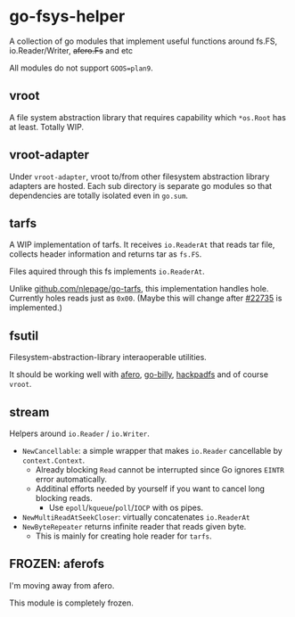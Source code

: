 # go-fsys-helper

A collection of go modules that implement useful functions around fs.FS, io.Reader/Writer, ~~afero.Fs~~ and etc

All modules do not support `GOOS=plan9`.

## vroot

A file system abstraction library that requires capability which `*os.Root` has at least.
Totally WIP.

## vroot-adapter

Under `vroot-adapter`, vroot to/from other filesystem abstraction library adapters are hosted.
Each sub directory is separate go modules so that dependencies are totally isolated even in `go.sum`.

## tarfs

A WIP implementation of tarfs.
It receives `io.ReaderAt` that reads tar file, collects header information and returns tar as `fs.FS`.

Files aquired through this fs implements `io.ReaderAt`.

Unlike [github.com/nlepage/go-tarfs](https://github.com/nlepage/go-tarfs), this implementation handles hole.
Currently holes reads just as `0x00`. (Maybe this will change after [#22735](https://github.com/golang/go/issues/22735) is implemented.)

## fsutil

Filesystem-abstraction-library interaoperable utilities.

It should be working well with [afero](https://github.com/spf13/afero/), [go-billy](https://github.com/go-git/go-billy), [hackpadfs](https://github.com/hack-pad/hackpadfs) and of course `vroot`.

## stream

Helpers around `io.Reader` / `io.Writer`.

- `NewCancellable`: a simple wrapper that makes `io.Reader` cancellable by `context.Context`.
  - Already blocking `Read` cannot be interrupted since Go ignores `EINTR` error automatically.
  - Additinal efforts needed by yourself if you want to cancel long blocking reads.
    - Use `epoll`/`kqueue`/`poll`/`IOCP` with os pipes.
- `NewMultiReadAtSeekCloser`: virtually concatenates `io.ReaderAt`
- `NewByteRepeater` returns infinite reader that reads given byte.
  - This is mainly for creating hole reader for `tarfs`.

## FROZEN: aferofs

I'm moving away from afero.

This module is completely frozen.

